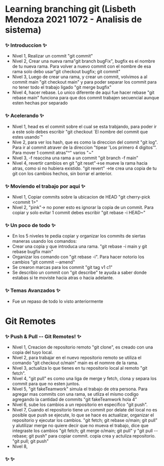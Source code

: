 # Learning branching  git (Lisbeth Mendoza 2021 1072 - Analisis de sistema)

### :sparkles: Introduccion :sparkles:
- Nivel 1, Realizar un commit "git commit"
- Nivel 2, Crear una nueva rama"git branch bugFix", bugfix es el nombre de tu nueva rama. Para volver a nuevo commit con el nombre de esa rama solo debo usar"git checkout bugfix; git commit"
- Nivel 3, Luego de crear una rama, y crear un commit, volvimos a al commit main "git checkout main" y para poder separar los commit para no tener todo el trabajo ligado "git merge bugfix"
- Nivel 4, hacer rebase. Lo unico diferente de aqui fue hacer rebase "git rebase main" funciona para que dos commit trabajen secuencial aunque esten hechas por separado

### :sparkles: Acelerando :sparkles:
- Nivel 1, head es el commit sobre el cual se esta trabjando, para poder ir a este solo debes escribir "git checkout ´El nombre del commit que estes usando´"
- Nive 2, para ver los hash, que es como la direccion del commit "git log". Para ir al commit atraver de la direccion "tipear 'Los primero 4 digitos'". Para mover 1 commit atras"^" varios "~<num>" 
- Nivel 3, -f reaccina una rama a un commit "git branch -f main" 
- Nivel 4, revertir cambios en git "git reset"->se mueve la rama hacia atras, como si no hubiera existido. "git revert" ->te crea una copia de tu git con los cambios hechos, sin borrar el anterior. 

### :sparkles: Moviendo el trabajo por aqui :sparkles:
- Nivel 1, Copiar commits sobre la ubicacion de HEAD "git cherry-pick <commit 1>" 
- Nivel 2, "pink"-> no poner esto es ignorar la copia de un commit. Para copiar y solo evitar 1 commit debes escribir "git rebase -i HEAD~<num>" 

### :sparkles: Un poco de todo :sparkles:
 - En los 5 niveles te pedia copiar y organizar los commits de siertas maneras usando los comandos: 
 - Crear una copia y que introduca una rama. "git rebase -i main y git rebase bugfix main"
 - Organizar los comando con "git rebase -i". Para hacer notorio los cambios "git commit --amend" 
 - Se crearon marcas para los commit "git tag v1 c1"
 - Se describio un commit con "git describe" te ayuda a saber donde estabas si te moviste hacia atras o hacia adelante. 
 
 ### :sparkles: Temas Avanzados :sparkles:
 - Fue un repaso de todo lo visto anteriormente
 
 
 # Git Remotes

 ###  :sparkles: Push & Pull -- Git Remotes! :sparkles:
 - Nivel 1, Creacion de repositorio remoto "git clone", es creado con una copia del tuyo local. 
 - Nivel 2, para trabajar en el nuevo repositorio remoto se utiliza el comando "git checkout o/main" main es el nomnre de la rama. 
 - Nivel 3, actualiza lo que tienes en tu repositorio local al remoto "git fetch".
 - Nivel 4, "git pull" es como una liga de merge y fetch, clona y separa los commit para que no esten juntos.
 - Nivel 5, "git fakeTeamwork" simula el trabajo de otra persona. Para agregar mas commits con una rama, se utliza el mismo codigo agregando la cantidad de commits "git fakeTeamwork hola 4"
 - Nivel 6, sube los cambios a un repositorio en especifico "git push".
 - Nivel 7, Cuando el repositorio tiene un commit por delate del local no es posible que push se ejecute, lo que se hace es actualizar, organizar el repositorio y ejecutar los cambios. "git fetch; git rebase o/main; git pull"  y alutilizar merge no quiere decir que no mueva el trabajo, dice que integraste los cambios "git fetch; git merge o/main; git pull" y "git pull --rebase; git push" para copiar commit. copia crea y actuliza repositorio. "git pull; git push"
 - Nivel 8, 
 
 ### :sparkles:   :sparkles:
 
 
 
